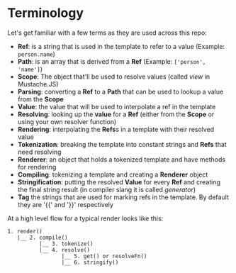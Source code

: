 # Terminology

Let's get familiar with a few terms as they are used across this repo:

* **Ref**: is a string that is used in the template to refer to a value (Example: `person.name`)
* **Path**: is an array that is derived from a **Ref** (Example: `['person', 'name']`)
* **Scope**: The object that'll be used to resolve values (called _view_ in Mustache.JS)
* **Parsing**: converting a **Ref** to a **Path** that can be used to lookup a value from the **Scope**
* **Value**: the value that will be used to interpolate a ref in the template
* **Resolving**: looking up the **value** for a **Ref** (either from the **Scope** or using your own resolver function)
* **Rendering**: interpolating the **Refs**s in a template with their resolved value
* **Tokenization**: breaking the template into constant strings and **Refs** that need resolving
* **Renderer**: an object that holds a tokenized template and have methods for rendering
* **Compiling**: tokenizing a template and creating a **Renderer** object
* **Stringification**: putting the resolved **Value** for every **Ref** and creating the
final string result (in compiler slang it is called _generator_)
* **Tag** the strings that are used for marking refs in the template. By default they are '{{' and '}}' respectively

At a high level flow for a typical render looks like this:

```
1. render()
   |__ 2. compile()
          |__ 3. tokenize()
          |__ 4. resolve()
                 |__ 5. get() or resolveFn()
                 |__ 6. stringify()
```
